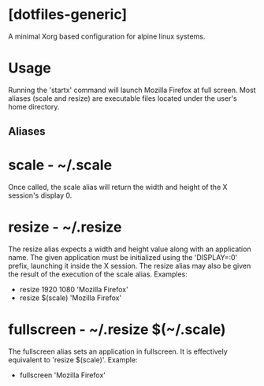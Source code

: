 # [dotfiles-generic]
A minimal Xorg based configuration for alpine linux systems.

# Usage
Running the 'startx' command will launch Mozilla Firefox at full screen.
Most aliases (scale and resize) are executable files located under the user's home directory.


## Aliases

# scale - ~/.scale
Once called, the scale alias will return the width and height of the X session's display 0.

# resize - ~/.resize
The resize alias expects a width and height value along with an application name.
The given application must be initialized using the 'DISPLAY=:0' prefix, launching it inside the X session.
The resize alias may also be given the result of the execution of the scale alias.
Examples:
- resize 1920 1080 'Mozilla Firefox'
- resize $(scale) 'Mozilla Firefox'

# fullscreen - ~/.resize $(~/.scale)
The fullscreen alias sets an application in fullscreen.
It is effectively equivalent to 'resize $(scale)'.
Example:
- fullscreen 'Mozilla Firefox'

